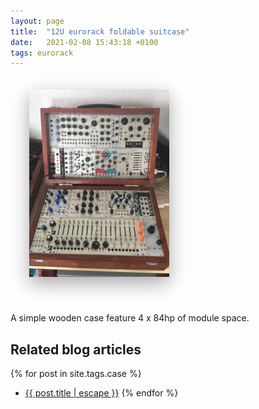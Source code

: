 ```yaml
---
layout: page
title:  "12U eurorack foldable suitcase"
date:   2021-02-08 15:43:18 +0100
tags: eurorack
---
```

![12U suitcase](/assets/cases/12usuitcase-full.png)

A simple wooden case feature 4 x 84hp of module space.

## Related blog articles

{% for post in site.tags.case %}
* [{{ post.title | escape }}]({{post.url|relative_url}})
{% endfor %}